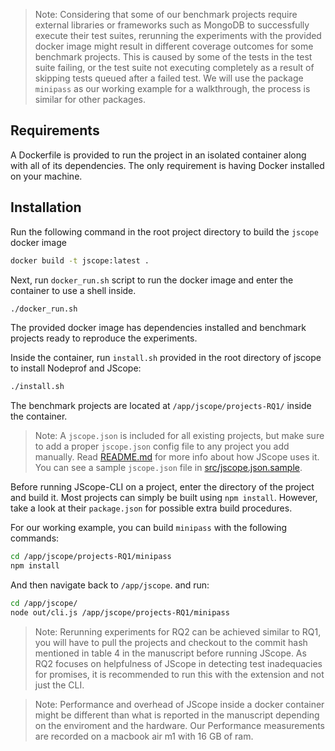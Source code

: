 
> Note: Considering that some of our benchmark projects require external libraries or frameworks such as MongoDB to successfully execute their test suites, rerunning the experiments with the provided docker image might result in different coverage outcomes for some benchmark projects. This is caused by some of the tests in the test suite failing, or the test suite not executing completely as a result of skipping tests queued after a failed test. We will use the package `minipass` as our working example for a walkthrough, the process is similar for other packages.

## Requirements

A Dockerfile is provided to run the project in an isolated container along with all of its dependencies.
The only requirement is having Docker installed on your machine.

## Installation

Run the following command in the root project directory to build the `jscope` docker image

```bash
docker build -t jscope:latest .
```

Next, run `docker_run.sh` script to run the docker image and enter the container to use a shell inside.

```bash
./docker_run.sh 
```

The provided docker image has dependencies installed and benchmark projects ready to reproduce the experiments.

Inside the container, run `install.sh` provided in the root directory of jscope to install Nodeprof and JScope:

```bash
./install.sh
```

The benchmark projects are located at `/app/jscope/projects-RQ1/` inside the container.

> Note: A `jscope.json` is included for all existing projects, but make sure to add a proper `jscope.json` config file to any project you add manually. Read [README.md](/README.md) for more info about how JScope uses it. You can see a sample `jscope.json` file in [src/jscope.json.sample](/src/jscope.json.sample).


Before running JScope-CLI on a project, enter the directory of the project and build it.
Most projects can simply be built using `npm install`. 
However, take a look at their `package.json` for possible extra build procedures.

For our working example, you can build `minipass` with the following commands:

```bash
cd /app/jscope/projects-RQ1/minipass
npm install
```

And then navigate back to `/app/jscope`. and run:

```bash
cd /app/jscope/
node out/cli.js /app/jscope/projects-RQ1/minipass
```

> Note: Rerunning experiments for RQ2 can be achieved similar to RQ1, you will have to pull the projects and checkout to the commit hash mentioned in table 4 in the manuscript before running JScope. As RQ2 focuses on helpfulness of JScope in detecting test inadequacies for promises, it is recommended to run this with the extension and not just the CLI.

> Note: Performance and overhead of JScope inside a docker container might be different than what is reported in the manuscript depending on the enviroment and the hardware. Our Performance measurements are recorded on a macbook air m1 with 16 GB of ram.